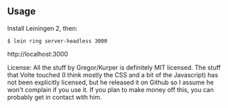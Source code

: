 ## Usage

Install Leiningen 2, then:

    $ lein ring server-headless 3000

http://localhost:3000

License: All the stuff by Gregor/Kurper is definitely MIT licensed. The stuff that Volte touched (I think mostly the CSS and a bit of the Javascript) has not been explicitly licensed, but he released it on Github so I assume he won't complain if you use it. If you plan to make money off this, you can probably get in contact with him.
